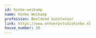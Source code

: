 ```yaml
---
id: hinke-weikamp
name: Hinke Weikamp
profession: Beeldend kunstenaar
link: https://www.ontwerpstudiohinke.nl
house_number: 58
---
```

